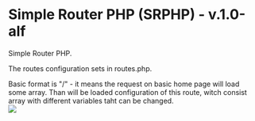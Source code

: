 # Simple Router PHP (SRPHP) - v.1.0-alf
Simple Router PHP.

The routes configuration sets in routes.php. 
<p>Basic format is "/" - it means the request on basic home page will load some array. 
Than will be loaded configuration of this route, witch consist array with different variables taht can be changed.
<br><a src="https://imgbb.com/"><img src="https://i.ibb.co/0fvHPx8/SRP.png">
</p> 
